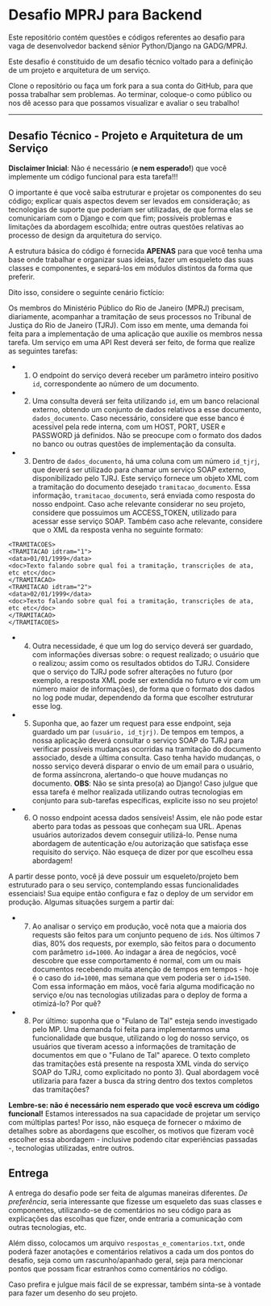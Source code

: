 # Desafio MPRJ para Backend

Este repositório contém questões e códigos referentes ao desafio para vaga de desenvolvedor backend sênior Python/Django na GADG/MPRJ.

Este desafio é constituido de um desafio técnico voltado para a definição de um projeto e arquitetura de um serviço.

Clone o repositório ou faça um fork para a sua conta do GitHub, para que possa trabalhar sem problemas. Ao terminar, coloque-o como público ou nos dê acesso para que possamos visualizar e avaliar o seu trabalho!

---------

## Desafio Técnico - Projeto e Arquitetura de um Serviço

**Disclaimer Inicial**: Não é necessário (**e nem esperado!**) que você implemente um código funcional para esta tarefa!!!

O importante é que você saiba estruturar e projetar os componentes do seu código; explicar quais aspectos devem ser levados em consideração; as tecnologias de suporte que poderiam ser utilizadas, de que forma elas se comunicariam com o Django e com que fim; possíveis problemas e limitações da abordagem escolhida; entre outras questões relativas ao processo de design da arquitetura do serviço.

A estrutura básica do código é fornecida **APENAS** para que você tenha uma base onde trabalhar e organizar suas ideias, fazer um esqueleto das suas classes e componentes, e separá-los em módulos distintos da forma que preferir.

Dito isso, considere o seguinte cenário fictício:

Os membros do Ministério Público do Rio de Janeiro (MPRJ) precisam, diariamente, acompanhar a tramitação de seus processos no Tribunal de Justiça do Rio de Janeiro (TJRJ). Com isso em mente, uma demanda foi feita para a implementação de uma aplicação que auxilie os membros nessa tarefa. Um serviço em uma API Rest deverá ser feito, de forma que realize as seguintes tarefas:

- 1) O endpoint do serviço deverá receber um parâmetro inteiro positivo `id`, correspondente ao número de um documento.

- 2) Uma consulta deverá ser feita utilizando `id`, em um banco relacional externo, obtendo um conjunto de dados relativos a esse documento, `dados_documento`. Caso necessário, considere que esse banco é acessível pela rede interna, com um HOST, PORT, USER e PASSWORD já definidos. Não se preocupe com o formato dos dados no banco ou outras questões de implementação da consulta.

- 3) Dentro de `dados_documento`, há uma coluna com um número `id_tjrj`, que deverá ser utilizado para chamar um serviço SOAP externo, disponibilizado pelo TJRJ. Este serviço fornece um objeto XML com a tramitação do documento desejado `tramitacao_documento`. Essa informação, `tramitacao_documento`, será enviada como resposta do nosso endpoint. Caso ache relevante considerar no seu projeto, considere que possuimos um ACCESS_TOKEN, utilizado para acessar esse serviço SOAP. Também caso ache relevante, considere que o XML da resposta venha no seguinte formato:

```
<TRAMITACOES>
<TRAMITACAO idtram="1">
<data>01/01/1999</data>
<doc>Texto falando sobre qual foi a tramitação, transcrições de ata, etc etc</doc>
</TRAMITACAO>
<TRAMITACAO idtram="2">
<data>02/01/1999</data>
<doc>Texto falando sobre qual foi a tramitação, transcrições de ata, etc etc</doc>
</TRAMITACAO>
</TRAMITACOES>
```


- 4) Outra necessidade, é que um log do serviço deverá ser guardado, com informações diversas sobre: o request realizado; o usuário que o realizou; assim como os resultados obtidos do TJRJ. Considere que o serviço do TJRJ pode sofrer alterações no futuro (por exemplo, a resposta XML pode ser extendida no futuro e vir com um número maior de informações), de forma que o formato dos dados no log pode mudar, dependendo da forma que escolher estruturar esse log.

- 5) Suponha que, ao fazer um request para esse endpoint, seja guardado um par `(usuário, id_tjrj)`. De tempos em tempos, a nossa aplicação deverá consultar o serviço SOAP do TJRJ para verificar possíveis mudanças ocorridas na tramitação do documento associado, desde a última consulta. Caso tenha havido mudanças, o nosso serviço deverá disparar o envio de um email para o usuário, de forma assíncrona, alertando-o que houve mudanças no documento.
**OBS**: Não se sinta preso(a) ao Django! Caso julgue que essa tarefa é melhor realizada utilizando outras tecnologias em conjunto para sub-tarefas específicas, explicite isso no seu projeto!

- 6) O nosso endpoint acessa dados sensíveis! Assim, ele não pode estar aberto para todas as pessoas que conheçam sua URL. Apenas usuários autorizados devem conseguir utilizá-lo. Pense numa abordagem de autenticação e/ou autorização que satisfaça esse requisito do serviço. Não esqueça de dizer por que escolheu essa abordagem!

A partir desse ponto, você já deve possuir um esqueleto/projeto bem estruturado para o seu serviço, contemplando essas funcionalidades essenciais! Sua equipe então configura e faz o deploy de um servidor em produção. Algumas situações surgem a partir daí:

- 7) Ao analisar o serviço em produção, você nota que a maioria dos requests são feitos para um conjunto pequeno de `id`s. Nos últimos 7 dias, 80% dos requests, por exemplo, são feitos para o documento com parâmetro `id=1000`. Ao indagar a área de negócios, você descobre que esse comportamento é normal, com um ou mais documentos recebendo muita atenção de tempos em tempos - hoje é o caso do `id=1000`, mas semana que vem poderia ser o `id=1500`. Com essa informação em mãos, você faria alguma modificação no serviço e/ou nas tecnologias utilizadas para o deploy de forma a otimizá-lo? Por quê?

- 8) Por último: suponha que o "Fulano de Tal" esteja sendo investigado pelo MP. Uma demanda foi feita para implementarmos uma funcionalidade que busque, utilizando o log do nosso serviço, os usuários que tiveram acesso a informações de tramitação de documentos em que o "Fulano de Tal" aparece. O texto completo das tramitações está presente na resposta XML vinda do serviço SOAP do TJRJ, como explicitado no ponto 3). Qual abordagem você utilizaria para fazer a busca da string dentro dos textos completos das tramitações?

**Lembre-se: não é necessário nem esperado que você escreva um código funcional!** Estamos interessados na sua capacidade de projetar um serviço com múltiplas partes! Por isso, não esqueça de fornecer o máximo de detalhes sobre as abordagens que escolher, os motivos que fizeram você escolher essa abordagem - inclusive podendo citar experiências passadas -, tecnologias utilizadas, entre outros.

## Entrega

A entrega do desafio pode ser feita de algumas maneiras diferentes. *De preferência*, seria interessante que fizesse um esqueleto das suas classes e componentes, utilizando-se de comentários no seu código para as explicações das escolhas que fizer, onde entraria a comunicação com outras tecnologias, etc.

Além disso, colocamos um arquivo `respostas_e_comentarios.txt`, onde poderá fazer anotações e comentários relativos a cada um dos pontos do desafio, seja como um rascunho/apanhado geral, seja para mencionar pontos que possam ficar estranhos como comentários no código.

Caso prefira e julgue mais fácil de se expressar, também sinta-se à vontade para fazer um desenho do seu projeto.
